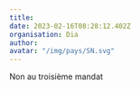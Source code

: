 ```yaml
---
title: 
date: 2023-02-16T08:28:12.402Z
organisation: Dia
author: 
avatar: "/img/pays/SN.svg"
---
```


Non au troisième mandat 